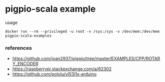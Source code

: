 pigpio-scala example
===

usage

`docker run --rm --privileged -u root -v /sys:/sys -v /dev/mem:/dev/mem pigpio-scala-examples`

### references
- https://github.com/joan2937/pigpio/tree/master/EXAMPLES/CPP/ROTARY_ENCODER
- https://raspberrypi.stackexchange.com/a/62302
- https://github.com/pololu/vl53l1x-arduino
